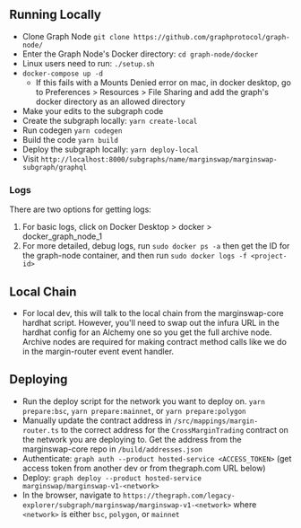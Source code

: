 ## Running Locally
- Clone Graph Node `git clone https://github.com/graphprotocol/graph-node/`
- Enter the Graph Node's Docker directory: `cd graph-node/docker`
- Linux users need to run: `./setup.sh`
- `docker-compose up -d`
  - If this fails with a Mounts Denied error on mac, in docker desktop, go to Preferences > Resources > File Sharing and add the graph's docker directory as an allowed directory
- Make your edits to the subgraph code
- Create the subgraph locally: `yarn create-local`
- Run codegen `yarn codegen`
- Build the code `yarn build`
- Deploy the subgraph locally: `yarn deploy-local`
- Visit `http://localhost:8000/subgraphs/name/marginswap/marginswap-subgraph/graphql`

### Logs
There are two options for getting logs:
1. For basic logs, click on Docker Desktop > docker > docker_graph_node_1
2. For more detailed, debug logs, run `sudo docker ps -a` then get the ID for the graph-node container, and then run `sudo docker logs -f <project-id>`

## Local Chain
- For local dev, this will talk to the local chain from the marginswap-core hardhat script. However, you'll need to swap out the infura URL in the hardhat config for an Alchemy one so you get the full archive node. Archive nodes are required for making contract method calls like we do in the margin-router event event handler.

## Deploying
- Run the deploy script for the network you want to deploy on. `yarn prepare:bsc`, `yarn prepare:mainnet`, or `yarn prepare:polygon`
- Manually update the contract address in `/src/mappings/margin-router.ts` to the correct address for the `CrossMarginTrading` contract on the network you are deploying to. Get the address from the marginswap-core repo in `/build/addresses.json`
- Authenticate: `graph auth --product hosted-service <ACCESS_TOKEN>`
  (get access token from another dev or from thegraph.com URL below)
- Deploy: `graph deploy --product hosted-service marginswap/marginswap-v1-<network>`
- In the browser, navigate to `https://thegraph.com/legacy-explorer/subgraph/marginswap/marginswap-v1-<network>` where `<network>` is either `bsc`, `polygon`, or `mainnet`


